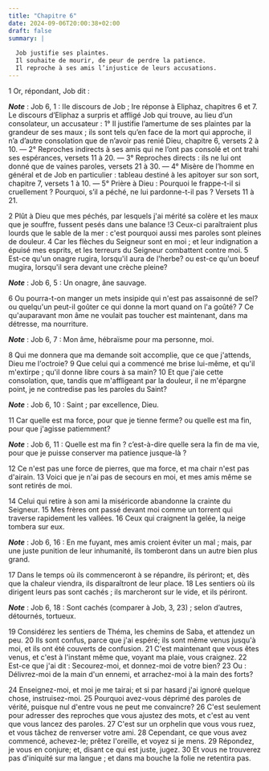 ```yaml
---
title: "Chapitre 6"
date: 2024-09-06T20:00:38+02:00
draft: false
summary: |
  
  Job justifie ses plaintes.
  Il souhaite de mourir, de peur de perdre la patience.
  Il reproche à ses amis l’injustice de leurs accusations.
---
```



1 Or, répondant, Job dit :

***Note*** :  Job 6, 1 : IIe discours de Job ; Ire réponse à Eliphaz, chapitres 6 et 7. Le discours d’Eliphaz a surpris et affligé Job qui trouve, au lieu d’un consolateur, un accusateur : 1° Il justifie l’amertume de ses plaintes par la grandeur de ses maux ; ils sont tels qu’en face de la mort qui approche, il n’a d’autre consolation que de n’avoir pas renié Dieu, chapitre 6, versets 2 à 10. ― 2° Reproches indirects à ses amis qui ne l’ont pas consolé et ont trahi ses espérances, versets 11 à 20. ― 3° Reproches directs : ils ne lui ont donné que de vaines paroles, versets 21 à 30. ― 4° Misère de l’homme en général et de Job en particulier : tableau destiné à les apitoyer sur son sort, chapitre 7, versets 1 à 10. ― 5° Prière à Dieu : Pourquoi le frappe-t-il si cruellement ? Pourquoi, s’il a péché, ne lui pardonne-t-il pas ? Versets 11 à 21.


2 Plût à Dieu que mes péchés, par lesquels j'ai mérité sa colère et les maux que je souffre, fussent pesés dans une balance !3 Ceux-ci paraîtraient plus lourds que le sable de la mer : c'est pourquoi aussi mes paroles sont pleines de douleur. 4 Car les flèches du Seigneur sont en moi ; et leur indignation a épuisé mes esprits, et les terreurs du Seigneur combattent contre moi. 5 Est-ce qu'un onagre rugira, lorsqu'il aura de l'herbe? ou est-ce qu'un boeuf mugira, lorsqu'il sera devant une crèche pleine?

***Note*** :  Job 6, 5 : Un onagre, âne sauvage.

6 Ou pourra-t-on manger un mets insipide qui n'est pas assaisonné de sel? ou quelqu'un peut-il goûter ce qui donne la mort quand on l'a goûté? 7 Ce qu'auparavant mon âme ne voulait pas toucher est maintenant, dans ma détresse, ma nourriture.

***Note*** :  Job 6, 7 : Mon âme, hébraïsme pour ma personne, moi.


8 Qui me donnera que ma demande soit accomplie, que ce que j'attends, Dieu me l'octroie? 9 Que celui qui a commencé me brise lui-même, et qu'il m'extirpe ; qu'il donne libre cours à sa main? 10 Et que j'aie cette consolation, que, tandis que m'affligeant par la douleur, il ne m'épargne point, je ne contredise pas les paroles du Saint?

***Note*** :  Job 6, 10 : Saint ; par excellence, Dieu.

11 Car quelle est ma force, pour que je tienne ferme? ou quelle est ma fin, pour que j'agisse patiemment?

***Note*** :  Job 6, 11 : Quelle est ma fin ? c’est-à-dire quelle sera la fin de ma vie, pour que je puisse conserver ma patience jusque-là ?

12 Ce n'est pas une force de pierres, que ma force, et ma chair n'est pas d'airain. 13 Voici que je n'ai pas de secours en moi, et mes amis même se sont retirés de moi.


14 Celui qui retire à son ami la miséricorde abandonne la crainte du Seigneur. 15 Mes frères ont passé devant moi comme un torrent qui traverse rapidement les vallées. 16 Ceux qui craignent la gelée, la neige tombera sur eux.

***Note*** :  Job 6, 16 : En me fuyant, mes amis croient éviter un mal ; mais, par une juste punition de leur inhumanité, ils tomberont dans un autre bien plus grand.

17 Dans le temps où ils commenceront à se répandre, ils périront; et, dès que la chaleur viendra, ils disparaîtront de leur place. 18 Les sentiers où ils dirigent leurs pas sont cachés ; ils marcheront sur le vide, et ils périront.

***Note*** :  Job 6, 18 : Sont cachés (comparer à Job, 3, 23) ; selon d’autres, détournés, tortueux.

19 Considérez les sentiers de Théma, les chemins de Saba, et attendez un peu. 20 Ils sont confus, parce que j'ai espéré; ils sont même venus jusqu'à moi, et ils ont été couverts de confusion. 21 C'est maintenant que vous êtes venus, et c'est à l'instant même que, voyant ma plaie, vous craignez. 22 Est-ce que j'ai dit : Secourez-moi, et donnez-moi de votre bien? 23 Ou : Délivrez-moi de la main d'un ennemi, et arrachez-moi à la main des forts?


24 Enseignez-moi, et moi je me tairai; et si par hasard j'ai ignoré quelque chose, instruisez-moi. 25 Pourquoi avez-vous déprimé des paroles de vérité, puisque nul d'entre vous ne peut me convaincre? 26 C'est seulement pour adresser des reproches que vous ajustez des mots, et c'est au vent que vous lancez des paroles. 27 C'est sur un orphelin que vous vous ruez, et vous tâchez de renverser votre ami. 28 Cependant, ce que vous avez commencé, achevez-le; prêtez l'oreille, et voyez si je mens. 29 Répondez, je vous en conjure; et, disant ce qui est juste, jugez. 30 Et vous ne trouverez pas d'iniquité sur ma langue ; et dans ma bouche la folie ne retentira pas.

